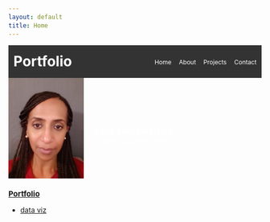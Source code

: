 ```yaml
---
layout: default
title: Home
---
```

<link rel="stylesheet" href="style.css">

<div style="display: flex; justify-content: space-between; align-items: center; padding: 10px; background-color: #333; color: white;">
    <h1 style="margin: 0;">Portfolio</h1>
    <ul style="list-style: none; margin: 2; padding: 0; display: flex; gap: 15px;">
        <li><a href="index.md" style="color: white; text-decoration: none; font-size: 12px;">Home</a></li>
        <li><a href="about.md" style="color: white; text-decoration: none; font-size: 12px;">About</a></li>
        <li><a href="projects.md" style="color: white; text-decoration: none; font-size: 12px;">Projects</a></li>
        <li><a href="contact.md" style="color: white; text-decoration: none; font-size: 12px;">Contact</a></li>
    </ul>
</div>

  <div style="background:   url('https://github.com/tes2sara/sara_tesfamariam/blob/main/IMG_1458.jpg?raw=true') no-repeat center center/cover; padding: 0px 0px; color: white; text-align: center;">
    <div style="display: flex; align-items: center;">
  <img src="https://github.com/tes2sara/sara_tesfamariam/blob/main/Profile.jpg?raw=true" alt="Profile Picture" style="height: 200px; width:150px; boarder-radius:50%; margin-right: 20px;">
      <div style="display: flex; flex-direction: column; justify-content: center; padding-top: 30px;">
    <h1 style="font-size: 18px; margin: 0;">Sara Tesfamariam</h1>
    <p style="font-size: 13px; margin: 0;">Aspiring Data Scientist</p>
      </div>
    </div>
  </div>


<h2 style="text-decoration: underline; font-size: 15px;">Portfolio</h2>

- [data viz](project1.md)

  






